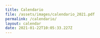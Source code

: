 ```yaml
---
title: Calendario
file: /assets/images/calendario_2021.pdf
permalink: /calendario/
layout: calendar
date: 2021-01-22T10:05:33.227Z
---
```

